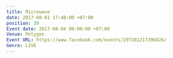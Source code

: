 ```yaml
---
title: Microwave
date: 2017-08-01 17:48:00 +07:00
position: 39
Event date: 2017-08-04 00:00:00 +07:00
Venue: Polygon
Event URL: https://www.facebook.com/events/297381217396826/
Genre: LIVE
---
```


